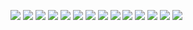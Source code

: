 ![](images/01.jpg)
![](images/02.jpg)
![](images/03.jpg)
![](images/04.jpg)
![](images/05.jpg)
![](images/06.jpg)
![](images/07.jpg)
![](images/08.jpg)
![](images/09.jpg)
![](images/10.jpg)
![](images/11.jpg)
![](images/12.jpg)
![](images/13.jpg)
![](images/14.jpg)